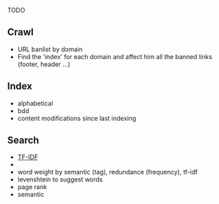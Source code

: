 TODO

## Crawl
- URL banlist by domain
- Find the 'index' for each domain and affect him all the banned links (footer, header ...)

## Index
- alphabetical
- bdd
- content modifications since last indexing

## Search
- [TF-IDF](https://fr.slideshare.net/dalal404/document-similarity-with-vector-space-model)
- 
- word weight by semantic (tag), redundance (frequency), tf-idf
- levenshtein to suggest words
- page rank
- semantic